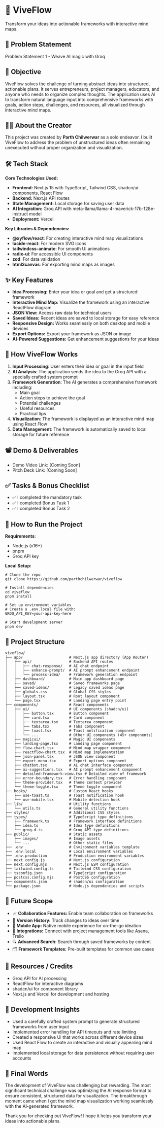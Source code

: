 # 🚀 ViveFlow
Transform your ideas into actionable frameworks with interactive mind maps.

## 📌 Problem Statement
Problem Statement 1 - Weave AI magic with Groq

## 🎯 Objective
ViveFlow solves the challenge of turning abstract ideas into structured, actionable plans. It serves entrepreneurs, project managers, educators, and anyone who needs to organize complex thoughts. The application uses AI to transform natural language input into comprehensive frameworks with goals, action steps, challenges, and resources, all visualized through interactive mind maps.

## 👨‍💻 About the Creator
This project was created by **Parth Chilwerwar** as a solo endeavor. I built ViveFlow to address the problem of unstructured ideas often remaining unexecuted without proper organization and visualization.

## 🛠️ Tech Stack
**Core Technologies Used:**
- **Frontend:** Next.js 15 with TypeScript, Tailwind CSS, shadcn/ui components, React Flow
- **Backend:** Next.js API routes
- **State Management:** Local storage for saving user data
- **AI Integration:** Groq API with meta-llama/llama-4-maverick-17b-128e-instruct model
- **Deployment:** Vercel

**Key Libraries & Dependencies:**
- **@xyflow/react**: For creating interactive mind map visualizations
- **lucide-react**: For modern SVG icons
- **tailwindcss-animate**: For smooth UI animations
- **radix-ui**: For accessible UI components
- **zod**: For data validation
- **html2canvas**: For exporting mind maps as images

## ✨ Key Features
- **Idea Processing:** Enter your idea or goal and get a structured framework
- **Interactive Mind Map:** Visualize the framework using an interactive ReactFlow diagram
- **JSON View:** Access raw data for technical users
- **Saved Ideas:** Recent ideas are saved to local storage for easy reference
- **Responsive Design:** Works seamlessly on both desktop and mobile devices
- **Export Options:** Export your framework as JSON or image
- **AI-Powered Suggestions:** Get enhancement suggestions for your ideas

## 🧠 How ViveFlow Works
1. **Input Processing**: User enters their idea or goal in the input field
2. **AI Analysis**: The application sends the idea to the Groq API with a specially crafted system prompt
3. **Framework Generation**: The AI generates a comprehensive framework including:
   - Main goal
   - Action steps to achieve the goal
   - Potential challenges
   - Useful resources
   - Practical tips
4. **Visualization**: The framework is displayed as an interactive mind map using React Flow
5. **Data Management**: The framework is automatically saved to local storage for future reference

## 📽️ Demo & Deliverables
- Demo Video Link: [Coming Soon]
- Pitch Deck Link: [Coming Soon]

## ✅ Tasks & Bonus Checklist
- ✅ I completed the mandatory task
- ✅ I completed Bonus Task 1
- ✅ I completed Bonus Task 2

## 🧪 How to Run the Project
**Requirements:**
- Node.js (v16+)
- pnpm
- Groq API key

**Local Setup:**
```
# Clone the repo
git clone https://github.com/parthchilwerwar/viveflow

# Install dependencies
cd viveflow
pnpm install

# Set up environment variables
# Create a .env.local file with:
GROQ_API_KEY=your-api-key-here

# Start development server
pnpm dev
```

## 📂 Project Structure
```
viveflow/
├── app/                     # Next.js app directory (App Router)
│   ├── api/                 # Backend API routes
│   │   ├── chat-response/   # AI chat endpoint
│   │   ├── enhance-prompt/  # AI prompt enhancement endpoint
│   │   └── process-idea/    # Framework generation endpoint
│   ├── dashboard/           # Main app dashboard page
│   ├── saved/               # Saved frameworks page
│   ├── saved-ideas/         # Legacy saved ideas page
│   ├── globals.css          # Global CSS styles
│   ├── layout.tsx           # Root layout component
│   └── page.tsx             # Landing page entry point
├── components/              # React components
│   ├── ui/                  # UI components (shadcn/ui)
│   │   ├── button.tsx       # Button component
│   │   ├── card.tsx         # Card component
│   │   ├── textarea.tsx     # Textarea component
│   │   ├── tabs.tsx         # Tabs component
│   │   ├── toast.tsx        # Toast notification component
│   │   └── ...              # Other UI components (45+ components)
│   ├── magicui/             # Magic UI components
│   ├── landing-page.tsx     # Landing page component
│   ├── flow-chart.tsx       # Mind map wrapper component
│   ├── reactflow-chart.tsx  # Mind map implementation
│   ├── json-panel.tsx       # JSON view component
│   ├── export-menu.tsx      # Export options component
│   ├── chatbot.tsx          # AI chat interface component
│   ├── ai-suggestions.tsx   # AI prompt enhancement component
│   ├── detailed-framework-view.tsx # Detailed view of framework
│   ├── error-boundary.tsx   # Error handling component
│   ├── theme-provider.tsx   # Theme context provider
│   └── theme-toggle.tsx     # Theme toggle component
├── hooks/                   # Custom React hooks
│   ├── use-toast.ts         # Toast notification hook
│   └── use-mobile.tsx       # Mobile detection hook
├── lib/                     # Utility functions
│   └── utils.ts             # General utility functions
├── styles/                  # Additional CSS styles
├── types/                   # TypeScript type definitions
│   ├── framework.ts         # Framework interface definitions
│   ├── idea.ts              # Idea type definitions
│   └── groq.d.ts            # Groq API type definitions
├── public/                  # Static assets
│   ├── images/              # Image assets
│   └── ...                  # Other static files
├── .env                     # Environment variables template
├── .env.local               # Local environment variables
├── .env.production          # Production environment variables
├── next.config.js           # Next.js configuration
├── next.config.mjs          # Next.js ESM configuration
├── tailwind.config.ts       # Tailwind CSS configuration
├── tsconfig.json            # TypeScript configuration
├── postcss.config.mjs       # PostCSS configuration
├── components.json          # shadcn/ui configuration
└── package.json             # Node.js dependencies and scripts
```

## 🧬 Future Scope
- 📈 **Collaboration Features:** Enable team collaboration on frameworks
- 🔄 **Version History:** Track changes to ideas over time
- 📱 **Mobile App:** Native mobile experience for on-the-go ideation
- 🔌 **Integrations:** Connect with project management tools like Asana, Trello
- 🔍 **Advanced Search:** Search through saved frameworks by content
- 🗂️ **Framework Templates:** Pre-built templates for common use cases

## 📎 Resources / Credits
- Groq API for AI processing
- ReactFlow for interactive diagrams
- shadcn/ui for component library
- Next.js and Vercel for development and hosting

## 📝 Development Insights
- Used a carefully crafted system prompt to generate structured frameworks from user input
- Implemented error handling for API timeouts and rate limiting
- Created a responsive UI that works across different device sizes
- Used React Flow to create an interactive and visually appealing mind map
- Implemented local storage for data persistence without requiring user accounts

## 🏁 Final Words
The development of ViveFlow was challenging but rewarding. The most significant technical challenge was optimizing the AI response format to ensure consistent, structured data for visualization. The breakthrough moment came when I got the mind map visualization working seamlessly with the AI-generated framework.

Thank you for checking out ViveFlow! I hope it helps you transform your ideas into actionable plans.
